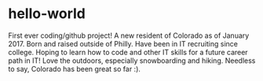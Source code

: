 # hello-world
First ever coding/github project!
A new resident of Colorado as of January 2017. Born and raised outside of Philly. Have been in IT recruiting since college. Hoping to learn how to code and other IT skills for a future career path in IT! Love the outdoors, especially snowboarding and hiking. Needless to say, Colorado has been great so far :). 
